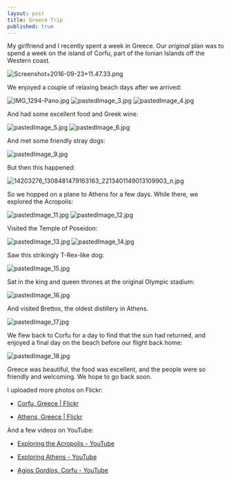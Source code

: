 ```yaml
---
layout: post
title: Greece Trip
published: true
---
```


My girlfriend and I recently spent a week in Greece. Our *original* plan was to spend a week on the island of Corfu, part of the Ionian Islands off the Western coast.

![Screenshot+2016-09-23+11.47.33.png]({{site.cdn_path}}/2016/10/14/Screenshot+2016-09-23+11.47.33.png)

We enjoyed a couple of relaxing beach days after we arrived:

![IMG_1294-Pano.jpg]({{site.cdn_path}}/2016/10/14/IMG_1294-Pano.jpg)
![pastedImage_3.jpg]({{site.cdn_path}}/2016/10/14/pastedImage_3.jpg)
![pastedImage_4.jpg]({{site.cdn_path}}/2016/10/14/pastedImage_4.jpg)

And had some excellent food and Greek wine:

![pastedImage_5.jpg]({{site.cdn_path}}/2016/10/14/pastedImage_5.jpg)
![pastedImage_6.jpg]({{site.cdn_path}}/2016/10/14/pastedImage_6.jpg)

And met some friendly stray dogs:

![pastedImage_9.jpg]({{site.cdn_path}}/2016/10/14/pastedImage_9.jpg)

But then this happened:

![14203276_1308481479163163_2213401149013109903_n.jpg]({{site.cdn_path}}/2016/10/14/14203276_1308481479163163_2213401149013109903_n.jpg)

So we hopped on a plane to Athens for a few days.
While there, we explored the Acropolis:

![pastedImage_11.jpg]({{site.cdn_path}}/2016/10/14/pastedImage_11.jpg)
![pastedImage_12.jpg]({{site.cdn_path}}/2016/10/14/pastedImage_12.jpg)

Visited the Temple of Poseidon:

![pastedImage_13.jpg]({{site.cdn_path}}/2016/10/14/pastedImage_13.jpg)
![pastedImage_14.jpg]({{site.cdn_path}}/2016/10/14/pastedImage_14.jpg)

Saw this strikingly T-Rex-like dog:

![pastedImage_15.jpg]({{site.cdn_path}}/2016/10/14/pastedImage_15.jpg)

Sat in the king and queen thrones at the original Olympic stadium:

![pastedImage_16.jpg]({{site.cdn_path}}/2016/10/14/pastedImage_16.jpg)

And visited Brettos, the oldest distillery in Athens.

![pastedImage_17.jpg]({{site.cdn_path}}/2016/10/14/pastedImage_17.jpg)

We flew back to Corfu for a day to find that the sun had returned, and enjoyed a final day on the beach before our flight back home:

![pastedImage_18.jpg]({{site.cdn_path}}/2016/10/14/pastedImage_18.jpg)

Greece was beautiful, the food was excellent, and the people were so friendly and welcoming. We hope to go back soon.
 
I uploaded more photos on Flickr:

* [Corfu, Greece \| Flickr](https://www.flickr.com/photos/42873456@N02/sets/72157673726910916)

* [Athens, Greece \| Flickr](https://www.flickr.com/photos/42873456@N02/sets/72157670570589673)

And a few videos on YouTube:

* [Exploring the Acropolis - YouTube](https://www.youtube.com/watch?v=2XQPdn6O-r0)

* [Exploring Athens - YouTube](https://www.youtube.com/watch?v=ihD3J6w-U9k)

* [Agios Gordios, Corfu - YouTube](https://www.youtube.com/watch?v=1ObrWxzxZ6k)
